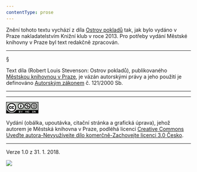 ```yaml
---
contentType: prose
---
```


Znění tohoto textu vychází z díla [Ostrov pokladů](https://search.mlp.cz/cz/titul/ostrov-pokladu/3951986/) tak, jak bylo vydáno v Praze nakladatelstvím Knižní klub v roce 2013. Pro potřeby vydání Městské knihovny v Praze byl text redakčně zpracován.

* * *

§

Text díla (Robert Louis Stevenson: Ostrov pokladů), publikovaného [Městskou knihovnou v Praze](https://www.mlp.cz/cz/), je vázán autorskými právy a jeho použití je definováno [Autorským zákonem](https://www.mkcr.cz/predpisy-zakonu-709.html) č. 121/2000 Sb.

* * *

* * *

[![](./resources/image001.jpg)](http://creativecommons.org/licenses/by-nc-sa/3.0/cz/)

Vydání (obálka, upoutávka, citační stránka a grafická úprava), jehož autorem je Městská knihovna v Praze, podléhá licenci [Creative Commons Uveďte autora-Nevyužívejte dílo komerčně-Zachovejte licenci 3.0 Česko](https://creativecommons.org/licenses/by-nc-sa/3.0/cz/).

* * *

Verze 1.0 z 31. 1. 2018.

![](../Images/image002.png)
